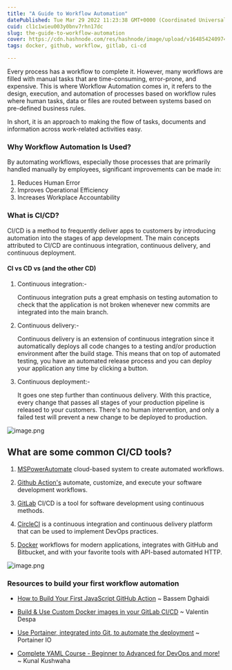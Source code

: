 ```yaml
---
title: "A Guide to Workflow Automation"
datePublished: Tue Mar 29 2022 11:23:38 GMT+0000 (Coordinated Universal Time)
cuid: cl1c1wieu003y0bnv7rhn17dc
slug: the-guide-to-workflow-automation
cover: https://cdn.hashnode.com/res/hashnode/image/upload/v1648542409744/o_Gs-AbeS.svg
tags: docker, github, workflow, gitlab, ci-cd

---
```


Every process has a workflow to complete it. However, many workflows are filled with manual tasks that are time-consuming, error-prone, and expensive. This is where Workflow Automation comes in, it refers to the design, execution, and automation of processes based on workflow rules where human tasks, data or files are routed between systems based on pre-defined business rules.

In short, it is an approach to making the flow of tasks, documents and information across work-related activities easy.


### Why Workflow Automation Is Used?

By automating workflows, especially those processes that are primarily handled manually by employees, significant improvements can be made in:

1. Reduces Human Error
2. Improves Operational Efficiency
3. Increases Workplace Accountability


### What is CI/CD?

CI/CD is a method to frequently deliver apps to customers by introducing automation into the stages of app development. The main concepts attributed to CI/CD are continuous integration, continuous delivery, and continuous deployment.


#### CI vs CD vs (and the other CD)

1. Continuous integration:-

   Continuous integration puts a great emphasis on testing automation to check that the application is not broken whenever new commits are integrated into the main branch.

2. Continuous delivery:- 

     Continuous delivery is an extension of continuous integration since it automatically deploys all code changes to a testing and/or production environment after the build stage. 
This means that on top of automated testing, you have an automated release process and you can deploy your application any time by clicking a button.

3. Continuous deployment:-

     It goes one step further than continuous delivery. With this practice, every change that passes all stages of your production pipeline is released to your customers. There's no human intervention, and only a failed test will prevent a new change to be deployed to production.


![image.png](https://cdn.hashnode.com/res/hashnode/image/upload/v1648541123679/XzBz7ilqX.png)


## What are some common CI/CD tools?

1. [MSPowerAutomate](https://powerautomate.microsoft.com/en-us/) cloud-based system to create automated workflows. 

2. [Github Action's](https://github.com/features/actions) automate, customize, and execute your software development workflows.

3. [GitLab](https://about.gitlab.com/stages-devops-lifecycle/continuous-integration/) CI/CD is a tool for software development using continuous methods.

4. [CircleCI](https://circleci.com/) is a continuous integration and continuous delivery platform that can be used to implement DevOps practices.

5. [Docker](https://docs.docker.com/get-started/overview/) workflows for modern applications, integrates with GitHub and Bitbucket, and with your favorite tools with API-based automated HTTP.



![image.png](https://cdn.hashnode.com/res/hashnode/image/upload/v1648550017542/CO_rJJcI4.png)


### Resources to build your first workflow automation

- [How to Build Your First JavaScript GitHub Action](https://www.freecodecamp.org/news/build-your-first-javascript-github-action/) ~ Bassem Dghaidi

- [Build & Use Custom Docker images in your GitLab CI/CD](https://www.youtube.com/watch?v=7I6tHw68DMQ) ~ Valentin Despa

- [Use Portainer, integrated into Git, to automate the deployment](https://www.youtube.com/watch?v=7UqGVTWEzWs) ~ Portainer IO

- [Complete YAML Course - Beginner to Advanced for DevOps and more!](https://www.youtube.com/watch?v=IA90BTozdow) ~ Kunal Kushwaha

